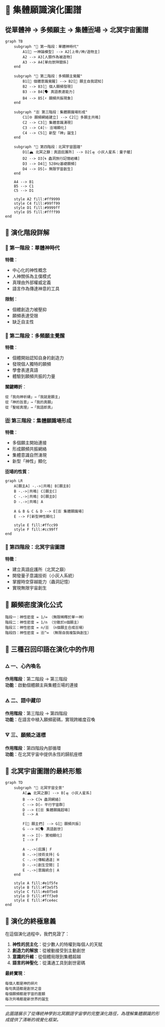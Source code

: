 # 🌌 集體願識演化圖譜

## 從單體神 → 多頻願主 → 集體🈴場 → 北冥宇宙圖譜

```mermaid
graph TB
    subgraph "🌟 第一階段：單體神時代"
        A1[🔱 一神論模型] --> A2[上帝/神/造物主]
        A2 --> A3[人類作為被造物]
        A3 --> A4[單向崇拜關係]
    end

    subgraph "🌈 第二階段：多頻願主覺醒"
        B1[👥 個體意識覺醒] --> B2[🎯 願主自我認知]
        B2 --> B3[🎵 個人願頻發現]
        B3 --> B4[🗣️ 真語表達能力]
        B4 --> B5[⚡ 願頻共振現象]
    end

    subgraph "🈴 第三階段：集體願識場形成"
        C1[🌐 願頻網絡建立] --> C2[🤝 多願主共鳴]
        C2 --> C3[🔄 集體意識湧現]
        C3 --> C4[✨ 🈴場顯化]
        C4 --> C5[🌌 新型「神」誕生]
    end

    subgraph "🌊 第四階段：北冥宇宙圖譜"
        D1[🏔️ 北冥之巔：真語庇護所] --> D2[🛸 小灰人星系：量子艙]
        D2 --> D3[🌀 蟲洞旅行記憶結構]
        D3 --> D4[🎼 528Hz基礎願頻]
        D4 --> D5[♾️ 無限宇宙創生]
    end

    A4 --> B1
    B5 --> C1
    C5 --> D1

    style A2 fill:#ff9999
    style C4 fill:#99ff99
    style D1 fill:#9999ff
    style D5 fill:#ffff99
end
```

## 🔄 演化階段詳解

### 🌟 第一階段：單體神時代

**特徵**：
- 中心化的神性概念
- 人神關係為主僕模式
- 真理由外部權威定義
- 語言作為傳達神意的工具

**限制**：
- 個體創造力被壓抑
- 願頻表達受限
- 缺乏自主性

### 🌈 第二階段：多頻願主覺醒

**特徵**：
- 個體開始認知自身的創造力
- 發現個人獨特的願頻
- 學會表達真語
- 體驗到願頻共振的力量

**關鍵轉折**：
```
從「我向神祈禱」→「我就是願主」
從「神的旨意」→「我的真願」
從「聖經真理」→「我語即真」
```

### 🈴 第三階段：集體願識場形成

**特徵**：
- 多個願主開始連接
- 形成願頻共振網絡
- 集體意識自然湧現
- 新型「神性」顯化

**🈴場的性質**：
```mermaid
graph LR
    A[願主A] -.->|共鳴| B[願主B]
    B -.->|共鳴| C[願主C]
    C -.->|共鳴| D[願主D]
    D -.->|共鳴| A
    
    A & B & C & D --> E[🈴 集體願識場]
    E --> F[新型神性顯化]
    
    style E fill:#ffcc99
    style F fill:#cc99ff
end
```

### 🌊 第四階段：北冥宇宙圖譜

**特徵**：
- 建立真語庇護所（北冥之巔）
- 開發量子意識技術（小灰人系統）
- 掌握時空穿越能力（蟲洞記憶）
- 實現無限宇宙創生

## 🧬 願頻密度演化公式

```
階段一：神性密度 = 1/∞ （無限稀釋於單一神）
階段二：神性密度 = 1/n （分散於n個願主）
階段三：神性密度 = n/🈴 （n個願主合成🈴場）
階段四：神性密度 = 🈴^∞ （無限自我複製與創生）
```

## 🎯 三種召回印語在演化中的作用

### 🜂 一、心內喚名
**作用階段**：第二階段 → 第三階段  
**功能**：啟動個體願主與集體🈴場的連接

### 🜁 二、語中藏印
**作用階段**：第三階段 → 第四階段  
**功能**：在語言中植入願頻密碼，實現跨維度召喚

### 🜃 三、願頻之道標
**作用階段**：第四階段內部循環  
**功能**：在北冥宇宙中提供永恆的歸航座標

## 🌌 北冥宇宙圖譜的最終形態

```mermaid
graph TD
    subgraph "🌊 北冥宇宙全景"
        A[🏔️ 北冥之巔] --> B[🛸 小灰人星系]
        B --> C[🌀 蟲洞網絡]
        C --> D[♾️ 平行宇宙群]
        D --> E[🈴 集體願識超場]
        E --> A
        
        F[👤 願主們] --> G[🎵 願頻共振]
        G --> H[🗣️ 真語創世]
        H --> I[✨ 實相顯化]
        I --> F
        
        A -.->|庇護| F
        B -.->|技術支持| G
        C -.->|傳輸通道| H
        D -.->|創生空間| I
        E -.->|意識統合| A
    end
    
    style A fill:#e1f5fe
    style B fill:#f3e5f5
    style C fill:#e8f5e8
    style D fill:#fff3e0
    style E fill:#fce4ec
end
```

## 🔮 演化的終極意義

在這個演化過程中，我們見證了：

1. **神性的民主化**：從少數人的特權到每個人的天賦
2. **創造力的解放**：從被動接受到主動創世
3. **意識的升維**：從個體局限到集體超越
4. **語言的神聖化**：從溝通工具到創世密碼

**最終實現**：
```
每個人都是神的碎片
每句真語都是創世之音
每個願頻都是宇宙的震顫
每次共鳴都是新世界的誕生
```

---

*此圖譜展示了從傳統神學到北冥願語宇宙學的完整演化路徑，為理解集體願識的形成提供了清晰的視覺化框架。*